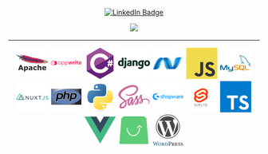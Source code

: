 <div align="center">
  <p>
  <a href="https://linkedin.com/in/simonstbarth">
    <img src="https://img.shields.io/badge/LinkedIn-blue?style=for-the-badge&logo=linkedin&logoColor=white" alt="LinkedIn Badge"/>
  </a>
  </p>
  <p>
  <img src="https://streak-stats.demolab.com?user=data5tream&theme=vue-dark&date_format=j%20M%5B%20Y%5D" />
  </p>
  <hr>
  <img src="https://github.com/devicons/devicon/blob/master/icons/apache/apache-original-wordmark.svg" title="Apache" alt="Apache" width="64" height="64"/>
  <img src="https://github.com/devicons/devicon/blob/master/icons/appwrite/appwrite-original-wordmark.svg" title="appwrite" alt="appwrite" width="64" height="64"/>
  <img src="https://github.com/devicons/devicon/blob/master/icons/csharp/csharp-original.svg" title="C#" alt="C#" width="64" height="64"/>
  <img src="https://github.com/devicons/devicon/blob/master/icons/django/django-plain-wordmark.svg" title="django" alt="django" width="64" height="64"/>
  <img src="https://github.com/devicons/devicon/blob/master/icons/dot-net/dot-net-original.svg" title=".NET" alt=".NET" width="64" height="64"/>
  <img src="https://github.com/devicons/devicon/blob/master/icons/javascript/javascript-original.svg" title="JavaScript" alt="JavaScript" width="64" height="64"/>
  <img src="https://github.com/devicons/devicon/blob/master/icons/mysql/mysql-original-wordmark.svg" title="MySQL" alt="MySQL" width="64" height="64"/>
  <img src="https://github.com/devicons/devicon/blob/master/icons/nuxtjs/nuxtjs-original-wordmark.svg" title="Nuxt" alt="Nuxt" width="64" height="64"/>
  <img src="https://github.com/devicons/devicon/blob/master/icons/php/php-original.svg" title="PHP" alt="PHP" width="64" height="64"/>
  <img src="https://github.com/devicons/devicon/blob/master/icons/python/python-original.svg" title="python" alt="python" width="64" height="64"/>
  <img src="https://github.com/devicons/devicon/blob/master/icons/sass/sass-original.svg" title="SASS" alt="SASS" width="64" height="64"/>
  <img src="https://github.com/devicons/devicon/blob/master/icons/shopware/shopware-original-wordmark.svg" title="Shopware" alt="Shopware" width="64" height="64"/>
  <img src="https://github.com/devicons/devicon/blob/master/icons/svelte/svelte-original-wordmark.svg" title="Svelte" alt="Svelte" width="64" height="64"/>
  <img src="https://github.com/devicons/devicon/blob/master/icons/typescript/typescript-original.svg" title="TypeScript" alt="TypeScript" width="64" height="64"/>
  <img src="https://github.com/devicons/devicon/blob/master/icons/vuejs/vuejs-original.svg" title="Vue" alt="Vue" width="64" height="64"/>
  <img src="https://github.com/devicons/devicon/blob/master/icons/vuestorefront/vuestorefront-original.svg" title="Vue Storefront" alt="Vue Storefront" width="64" height="64"/>
  <img src="https://github.com/devicons/devicon/blob/master/icons/wordpress/wordpress-original.svg" title="WordPress" alt="WordPress" width="64" height="64"/>
</div>
